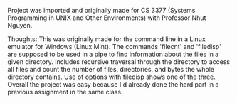 Project was imported and originally made for CS 3377 (Systems Programming in UNIX and Other Environments) with Professor Nhut Nguyen.

Thoughts: This was originally made for the command line in a Linux emulator for Windows (Linux Mint). The commands 'filecnt' and 'filedisp' are supposed to be used in a pipe
to find information about the files in a given directory. Includes recursive traversal through the directory to access all files and count the number of files, directories, and
bytes the whole directory contains. Use of options with filedisp shows one of the three. Overall the project was easy because I'd already done the hard part in a previous
assignment in the same class.

